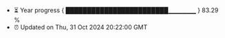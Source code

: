 - ⏳ Year progress { ████████████████████████▁▁▁▁▁▁ } 83.29 %
- ⏰ Updated on Thu, 31 Oct 2024 20:22:00 GMT

